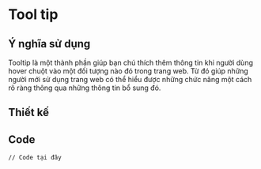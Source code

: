 # Tool tip



## Ý nghĩa sử dụng

Tooltip là một thành phần giúp bạn chú thích thêm thông tin khi người dùng hover chuột vào một đối tượng nào đó trong trang web. Từ đó giúp những người mới sử dụng trang web có thể hiểu được những chức năng một cách rõ ràng thông qua những thông tin bổ sung đó.

## Thiết kế

## Code

```
// Code tại đây
```

